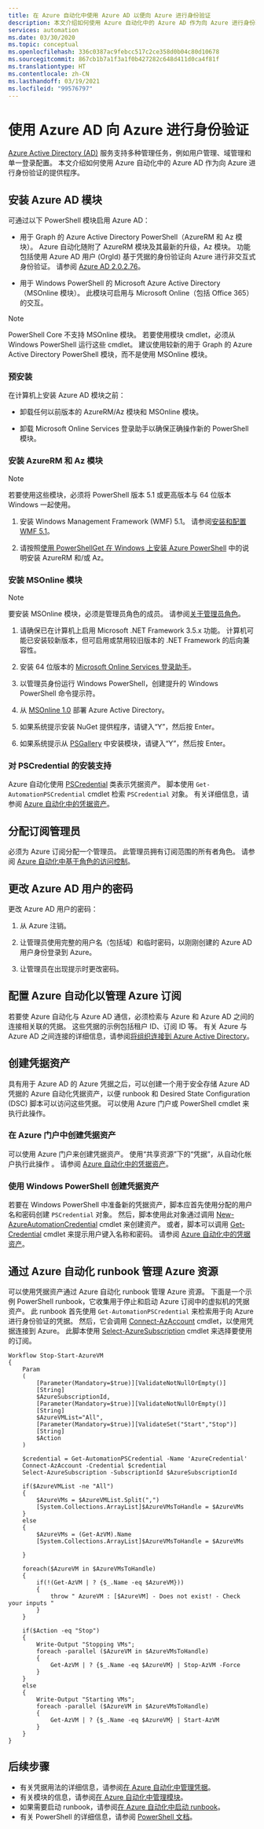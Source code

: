 ```yaml
---
title: 在 Azure 自动化中使用 Azure AD 以便向 Azure 进行身份验证
description: 本文介绍如何使用 Azure 自动化中的 Azure AD 作为向 Azure 进行身份验证的提供程序。
services: automation
ms.date: 03/30/2020
ms.topic: conceptual
ms.openlocfilehash: 336c0387ac9febcc517c2ce358d0b04c80d10678
ms.sourcegitcommit: 867cb1b7a1f3a1f0b427282c648d411d0ca4f81f
ms.translationtype: HT
ms.contentlocale: zh-CN
ms.lasthandoff: 03/19/2021
ms.locfileid: "99576797"
---
```

# <a name="use-azure-ad-to-authenticate-to-azure"></a>使用 Azure AD 向 Azure 进行身份验证

[Azure Active Directory (AD)](../active-directory/fundamentals/active-directory-whatis.md) 服务支持多种管理任务，例如用户管理、域管理和单一登录配置。 本文介绍如何使用 Azure 自动化中的 Azure AD 作为向 Azure 进行身份验证的提供程序。 

## <a name="install-azure-ad-modules"></a>安装 Azure AD 模块

可通过以下 PowerShell 模块启用 Azure AD：

* 用于 Graph 的 Azure Active Directory PowerShell（AzureRM 和 Az 模块）。 Azure 自动化随附了 AzureRM 模块及其最新的升级，Az 模块。 功能包括使用 Azure AD 用户 (OrgId) 基于凭据的身份验证向 Azure 进行非交互式身份验证。 请参阅 [Azure AD 2.0.2.76](https://www.powershellgallery.com/packages/AzureAD/2.0.2.76)。

* 用于 Windows PowerShell 的 Microsoft Azure Active Directory（MSOnline 模块）。 此模块可启用与 Microsoft Online（包括 Office 365）的交互。

>[!NOTE]
>PowerShell Core 不支持 MSOnline 模块。 若要使用模块 cmdlet，必须从 Windows PowerShell 运行这些 cmdlet。 建议使用较新的用于 Graph 的 Azure Active Directory PowerShell 模块，而不是使用 MSOnline 模块。 

### <a name="preinstallation"></a>预安装

在计算机上安装 Azure AD 模块之前：

* 卸载任何以前版本的 AzureRM/Az 模块和 MSOnline 模块。 

* 卸载 Microsoft Online Services 登录助手以确保正确操作新的 PowerShell 模块。  

### <a name="install-the-azurerm-and-az-modules"></a>安装 AzureRM 和 Az 模块

>[!NOTE]
>若要使用这些模块，必须将 PowerShell 版本 5.1 或更高版本与 64 位版本 Windows 一起使用。 

1. 安装 Windows Management Framework (WMF) 5.1。 请参阅[安装和配置 WMF 5.1](/powershell/scripting/wmf/setup/install-configure)。

2. 请按照[使用 PowerShellGet 在 Windows 上安装 Azure PowerShell](/powershell/azure/azurerm/install-azurerm-ps) 中的说明安装 AzureRM 和/或 Az。

### <a name="install-the-msonline-module"></a>安装 MSOnline 模块

>[!NOTE]
>要安装 MSOnline 模块，必须是管理员角色的成员。 请参阅[关于管理员角色](/microsoft-365/admin/add-users/about-admin-roles)。

1. 请确保已在计算机上启用 Microsoft .NET Framework 3.5.x 功能。 计算机可能已安装较新版本，但可启用或禁用较旧版本的 .NET Framework 的后向兼容性。 

2. 安装 64 位版本的 [Microsoft Online Services 登录助手](https://www.microsoft.com/Download/details.aspx?id=28177)。

3. 以管理员身份运行 Windows PowerShell，创建提升的 Windows PowerShell 命令提示符。

4. 从 [MSOnline 1.0](http://www.powershellgallery.com/packages/MSOnline/1.0) 部署 Azure Active Directory。

5. 如果系统提示安装 NuGet 提供程序，请键入“Y”，然后按 Enter。

6. 如果系统提示从 [PSGallery](https://www.powershellgallery.com/) 中安装模块，请键入“Y”，然后按 Enter。

### <a name="install-support-for-pscredential"></a>对 PSCredential 的安装支持

Azure 自动化使用 [PSCredential](/dotnet/api/system.management.automation.pscredential) 类表示凭据资产。 脚本使用 `Get-AutomationPSCredential` cmdlet 检索 `PSCredential` 对象。 有关详细信息，请参阅 [Azure 自动化中的凭据资产](shared-resources/credentials.md)。

## <a name="assign-a-subscription-administrator"></a>分配订阅管理员

必须为 Azure 订阅分配一个管理员。 此管理员拥有订阅范围的所有者角色。 请参阅 [Azure 自动化中基于角色的访问控制](automation-role-based-access-control.md)。 

## <a name="change-the-azure-ad-users-password"></a>更改 Azure AD 用户的密码

更改 Azure AD 用户的密码：

1. 从 Azure 注销。

2. 让管理员使用完整的用户名（包括域）和临时密码，以刚刚创建的 Azure AD 用户身份登录到 Azure。 

3. 让管理员在出现提示时更改密码。

## <a name="configure-azure-automation-to-manage-the-azure-subscription"></a>配置 Azure 自动化以管理 Azure 订阅

若要使 Azure 自动化与 Azure AD 通信，必须检索与 Azure 和 Azure AD 之间的连接相关联的凭据。 这些凭据的示例包括租户 ID、订阅 ID 等。 有关 Azure 与 Azure AD 之间连接的详细信息，请参阅[将组织连接到 Azure Active Directory](/azure/devops/organizations/accounts/connect-organization-to-azure-ad)。

## <a name="create-a-credential-asset"></a>创建凭据资产

具有用于 Azure AD 的 Azure 凭据之后，可以创建一个用于安全存储 Azure AD 凭据的 Azure 自动化凭据资产，以便 runbook 和 Desired State Configuration (DSC) 脚本可以访问这些凭据。 可以使用 Azure 门户或 PowerShell cmdlet 来执行此操作。

### <a name="create-the-credential-asset-in-azure-portal"></a>在 Azure 门户中创建凭据资产

可以使用 Azure 门户来创建凭据资产。 使用“共享资源”下的“凭据”，从自动化帐户执行此操作 。 请参阅 [Azure 自动化中的凭据资产](shared-resources/credentials.md)。

### <a name="create-the-credential-asset-with-windows-powershell"></a>使用 Windows PowerShell 创建凭据资产

若要在 Windows PowerShell 中准备新的凭据资产，脚本应首先使用分配的用户名和密码创建 `PSCredential` 对象。 然后，脚本使用此对象通过调用 [New-AzureAutomationCredential](/powershell/module/servicemanagement/azure.service/new-azureautomationcredential) cmdlet 来创建资产。 或者，脚本可以调用 [Get-Credential](/powershell/module/microsoft.powershell.security/get-credential) cmdlet 来提示用户键入名称和密码。 请参阅 [Azure 自动化中的凭据资产](shared-resources/credentials.md)。 

## <a name="manage-azure-resources-from-an-azure-automation-runbook"></a>通过 Azure 自动化 runbook 管理 Azure 资源

可以使用凭据资产通过 Azure 自动化 runbook 管理 Azure 资源。 下面是一个示例 PowerShell runbook，它收集用于停止和启动 Azure 订阅中的虚拟机的凭据资产。 此 runbook 首先使用 `Get-AutomationPSCredential` 来检索用于向 Azure 进行身份验证的凭据。 然后，它会调用 [Connect-AzAccount](/powershell/module/az.accounts/connect-azaccount) cmdlet，以使用凭据连接到 Azure。 此脚本使用 [Select-AzureSubscription](/powershell/module/servicemanagement/azure.service/select-azuresubscription) cmdlet 来选择要使用的订阅。 

```azurepowershell
Workflow Stop-Start-AzureVM 
{ 
    Param 
    (    
        [Parameter(Mandatory=$true)][ValidateNotNullOrEmpty()] 
        [String] 
        $AzureSubscriptionId, 
        [Parameter(Mandatory=$true)][ValidateNotNullOrEmpty()] 
        [String] 
        $AzureVMList="All", 
        [Parameter(Mandatory=$true)][ValidateSet("Start","Stop")] 
        [String] 
        $Action 
    ) 
     
    $credential = Get-AutomationPSCredential -Name 'AzureCredential' 
    Connect-AzAccount -Credential $credential 
    Select-AzureSubscription -SubscriptionId $AzureSubscriptionId 
 
    if($AzureVMList -ne "All") 
    { 
        $AzureVMs = $AzureVMList.Split(",") 
        [System.Collections.ArrayList]$AzureVMsToHandle = $AzureVMs 
    } 
    else 
    { 
        $AzureVMs = (Get-AzVM).Name 
        [System.Collections.ArrayList]$AzureVMsToHandle = $AzureVMs 
 
    } 
 
    foreach($AzureVM in $AzureVMsToHandle) 
    { 
        if(!(Get-AzVM | ? {$_.Name -eq $AzureVM})) 
        { 
            throw " AzureVM : [$AzureVM] - Does not exist! - Check your inputs " 
        } 
    } 
 
    if($Action -eq "Stop") 
    { 
        Write-Output "Stopping VMs"; 
        foreach -parallel ($AzureVM in $AzureVMsToHandle) 
        { 
            Get-AzVM | ? {$_.Name -eq $AzureVM} | Stop-AzVM -Force 
        } 
    } 
    else 
    { 
        Write-Output "Starting VMs"; 
        foreach -parallel ($AzureVM in $AzureVMsToHandle) 
        { 
            Get-AzVM | ? {$_.Name -eq $AzureVM} | Start-AzVM 
        } 
    } 
}
```  

## <a name="next-steps"></a>后续步骤

* 有关凭据用法的详细信息，请参阅[在 Azure 自动化中管理凭据](shared-resources/credentials.md)。
* 有关模块的信息，请参阅[在 Azure 自动化中管理模块](shared-resources/modules.md)。
* 如果需要启动 runbook，请参阅[在 Azure 自动化中启动 runbook](start-runbooks.md)。
* 有关 PowerShell 的详细信息，请参阅 [PowerShell 文档](/powershell/scripting/overview)。
